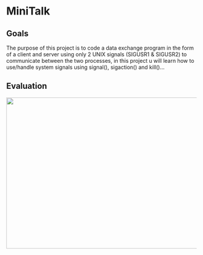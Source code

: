 # MiniTalk
## Goals
The purpose of this project is to code a data exchange program in the form of a client and server using only 2 UNIX signals 
(SIGUSR1 & SIGUSR2) to communicate between the two processes, in this project u will learn how to use/handle system signals using signal(), sigaction() and kill()...
## Evaluation
<img src="https://i.imgur.com/bl7hZB0.png" width=900 height=400>
